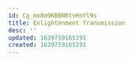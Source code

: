 ```yaml
---
id: Cg_mo8m9KBBN6tvHnYl9s
title: Enlightenment Transmission
desc: ''
updated: 1639759165191
created: 1639759165191
---
```


